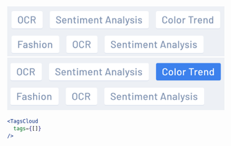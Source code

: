 <div class="references">
  <div class="reference">
    <a href="public/images/components/TagsCloud/1.png">
      <img src="public/images/components/TagsCloud/1.png" alt="TagsCloud 1" />
    </a>
  </div>
  <div class="reference">
    <a href="public/images/components/TagsCloud/2.png">
      <img src="public/images/components/TagsCloud/2.png" alt="TagsCloud 2" />
    </a>
  </div>
</div>

```jsx
<TagsCloud
  tags={[]}
/>
```
